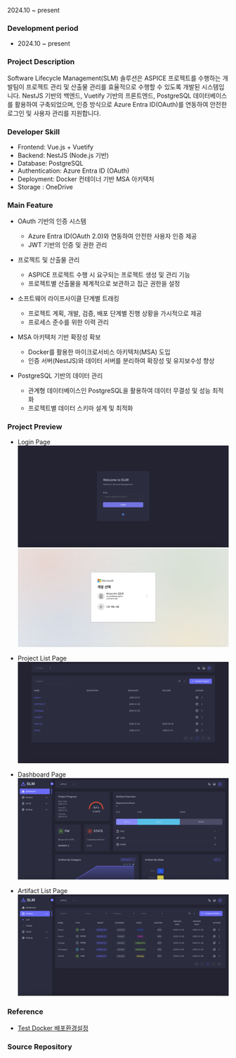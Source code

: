 2024.10 ~ present

### Development period

- 2024.10 ~ present

### Project Description

Software Lifecycle Management(SLM) 솔루션은 ASPICE 프로젝트를 수행하는 개발팀이 프로젝트 관리 및 산출물 관리를 효율적으로 수행할 수 있도록 개발된 시스템입니다. NestJS 기반의 백엔드, Vuetify 기반의 프론트엔드, PostgreSQL 데이터베이스를 활용하여 구축되었으며, 인증 방식으로 Azure Entra ID(OAuth)를 연동하여 안전한 로그인 및 사용자 관리를 지원합니다.

### Developer Skill

- Frontend: Vue.js + Vuetify
- Backend: NestJS (Node.js 기반)
- Database: PostgreSQL
- Authentication: Azure Entra ID (OAuth)
- Deployment: Docker 컨테이너 기반 MSA 아키텍처
- Storage : OneDrive

### Main Feature

- OAuth 기반의 인증 시스템

  - Azure Entra ID(OAuth 2.0)와 연동하여 안전한 사용자 인증 제공
  - JWT 기반의 인증 및 권한 관리

- 프로젝트 및 산출물 관리

  - ASPICE 프로젝트 수행 시 요구되는 프로젝트 생성 및 관리 기능
  - 프로젝트별 산출물을 체계적으로 보관하고 접근 권한을 설정

- 소프트웨어 라이프사이클 단계별 트래킹

  - 프로젝트 계획, 개발, 검증, 배포 단계별 진행 상황을 가시적으로 제공
  - 프로세스 준수를 위한 이력 관리

- MSA 아키텍처 기반 확장성 확보

  - Docker를 활용한 마이크로서비스 아키텍처(MSA) 도입
  - 인증 서버(NestJS)와 데이터 서버를 분리하여 확장성 및 유지보수성 향상

- PostgreSQL 기반의 데이터 관리

  - 관계형 데이터베이스인 PostgreSQL을 활용하여 데이터 무결성 및 성능 최적화
  - 프로젝트별 데이터 스키마 설계 및 최적화

### Project Preview

- Login Page
  ![Profile Image](/assets/images/slm/slm_login.png)
  ![Profile Image](/assets/images/slm/slm_login_ms.png)

- Project List Page
  ![Profile Image](/assets/images/slm/slm_projects.png)

- Dashboard Page
  ![Profile Image](/assets/images/slm/slm_dashboard.png)

- Artifact List Page
  ![Profile Image](/assets/images/slm/slm_artifacts.png)

### Reference

- [Test Docker 배포환경설정](https://www.notion.so/CI-CD-with-MacOS-6557cee1ae0e4bc4adce24b45720548c)

### Source Repository
